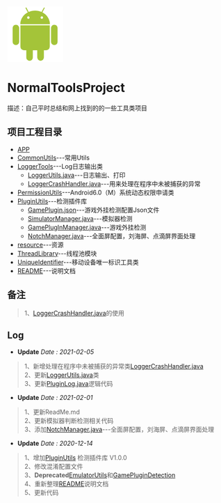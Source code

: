 ![Android](resource/Android.png)

# NormalToolsProject

描述：自己平时总结和网上找到的的一些工具类项目

## 项目工程目录

- [APP](app)
- [CommonUtils](CommonUtils)---常用Utils
- [LoggerTools](LoggerTools)---Log日志输出类
  - [LoggerUtils.java](LoggerTools/src/main/java/com/pillowcase/logger/LoggerUtils.java)---日志输出、打印
  - [LoggerCrashHandler.java](LoggerTools/src/main/java/com/pillowcase/logger/LoggerCrashHandler.java)---用来处理在程序中未被捕获的异常
- [PermissionUtils](PermissionUtils)---Android6.0（M）系统动态权限申请类
- [PluginUtils](PluginUtils)---检测插件库
  - [GamePlugin.json](PluginUtils/src/main/assets/GamePlugin.json)---游戏外挂检测配置Json文件
  - [SimulatorManager.java](PluginUtils/src/main/java/com/pillowcase/plugin/SimulatorManager.java)---模拟器检测
  - [GamePlugInManager.java](PluginUtils/src/main/java/com/pillowcase/plugin/GamePlugInManager.java)---游戏外挂检测
  - [NotchManager.java](PluginUtils/src/main/java/com/pillowcase/plugin/NotchManager.java)---全面屏配置，刘海屏、点滴屏界面处理
- [resource](resource)---资源
- [ThreadLibrary](ThreadLibrary)---线程池模块
- [UniqueIdentifier](UniqueIdentifier)---移动设备唯一标识工具类
- [README](README.md)---说明文档

## 备注

>1、[LoggerCrashHandler.java](LoggerTools/src/main/java/com/pillowcase/logger/LoggerCrashHandler.java)的使用

## Log

- **Update** _Date : 2021-02-05_

> 1、新增处理在程序中未被捕获的异常类[LoggerCrashHandler.java](LoggerTools/src/main/java/com/pillowcase/logger/LoggerCrashHandler.java)  
> 2、更新[LoggerUtils.java](LoggerTools/src/main/java/com/pillowcase/logger/LoggerUtils.java)类  
> 3、更新[PluginLog.java](PluginUtils/src/main/java/com/pillowcase/plugin/utils/PluginLog.java)逻辑代码

- **Update** _Date : 2021-02-01_

> 1、更新ReadMe.md  
> 2、更新模拟器判断检测相关代码  
> 3、添加[NotchManager.java](PluginUtils/src/main/java/com/pillowcase/plugin/NotchManager.java)---全面屏配置，刘海屏、点滴屏界面处理

- **Update** _Date : 2020-12-14_

> 1、增加[PluginUtils](PluginUtils) 检测插件库 V1.0.0  
> 2、修改混淆配置文件  
> 3、**Deprecated**[EmulatorUtils](EmulatorUtils)<!-- @IGNORE PREVIOUS: link -->和[GamePluginDetection](GamePluginDetection)<!-- @IGNORE PREVIOUS: link -->  
> 4、重新整理[README](README.md)说明文档  
> 5、更新代码


